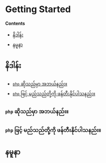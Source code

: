 # Getting Started

**Contents**

- [နိဒါန်း](#introduction)
- [နမူနာ](#simple-sample)

<a id="introduction"></a>
## နိဒါန်း

- [`php` ဆိုသည်မှာ အဘယ်နည်း။](#what-is-php)
- [`php` ဖြင့် မည်သည်တို့ကို ဖန်တီးနိုင်ပါသနည်း။](#what-can-php-do)

<a id="what-is-php"></a>
### `php` ဆိုသည်မှာ အဘယ်နည်း။


<a id="what-can-php-do"></a>
### `php` ဖြင့် မည်သည်တို့ကို ဖန်တီးနိုင်ပါသနည်း။


<a id="simple-sample"></a>
## နမူနာ
